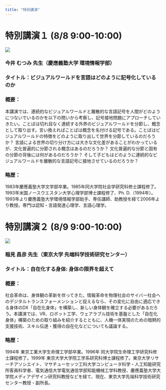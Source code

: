 ```yaml
---
title: "特別講演"
---
```



# 特別講演１ (8/8 9:00-10:00)

![](/keynote1_imai.jpg)

### 今井 むつみ 先生（慶應義塾大学 環境情報学部）

### タイトル：ビジュアルワールドを言語はどのように記号化しているのか

### 概要：
本講演では、連続的なビジュアルワールドと離散的な言語記号を人間がどのようにつないでいるのかを以下の問いから考察し、記号接地問題にアプローチしていきたい。ことばは切れ目なく連続する外界のビジュアルワールドを分節し、概念として取り出す。言い換えればことばは概念を名付ける記号である。ことばはビジュアルワールドの特徴をどのように取り出して世界を分節しているのだろうか？ 言語による世界の切り分け方には大きな文化差があることがわかっているが、文化普遍的に分節される概念はあるのだろうか？ 文化普遍的な分節と固有の分節の背後には何があるのだろうか？ そして子どもはどのように連続的なビジュアルワールドを離散的な言語記号に接地させているのだろうか？

### 略歴：
1983年慶應義塾大学文学部卒業。1985年同大学院社会学研究科修士課程修了。1993年米国ノースウエスタン大学心理学部博士課程修了、Ph. D.（1994年）。1993年より慶應義塾大学環境情報学部助手、専任講師、助教授を経て2006年より教授。専門は認知・言語発達心理学、言語心理学。

# 特別講演２ (8/9 9:00-10:00)

![](/keynote2_inami.jpg)



### 稲見 昌彦 先生（東京大学 先端科学技術研究センター）


### タイトル：自在化する身体: 身体の限界を超えて


### 概要：
社会革命は、身体観の革新を伴ってきた。情報革命を物理社会のサイバー社会へのデジタルトランスフォーメンションと捉えるなら、その変化に自由に適応できる身体のDX「自在化身体」を構築し、新しい身体観を確立する必要があるだろう。本講演では、VR、ロボット工学、ウェアラブル技術を基盤とした「自在化身体」構築のための取り組みを紹介するとともに、人機一体実現のための暗黙的支援技術、スキル伝達・獲得の自在化などについても議論する。

### 略歴：
1994年 東京工業大学生命理工学部卒業。1996年 同大学院生命理工学研究科修士課程修了。1999年 東京大学大学院工学系研究科博士課程修了。東京大学リサーチアソシエイト、マサチューセッツ工科大学コンピュータ科学・人工知能研究所客員科学者、電気通信大学電気通信学部知能機械工学科教授、慶應義塾大学大学院メディアデザイン研究科教授などを経て、現在、東京大学先端科学技術研究センター教授・副所長。